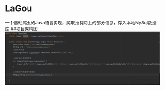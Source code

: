 # LaGou
一个基础爬虫的Java语言实现，爬取拉钩网上的部分信息，存入本地MySql数据库
##项目架构图
![Image test](https://raw.githubusercontent.com/shaoyucao/LaGou/master/img_folder/Main%E6%96%B9%E6%B3%95%E4%BB%A3%E7%A0%81.png)